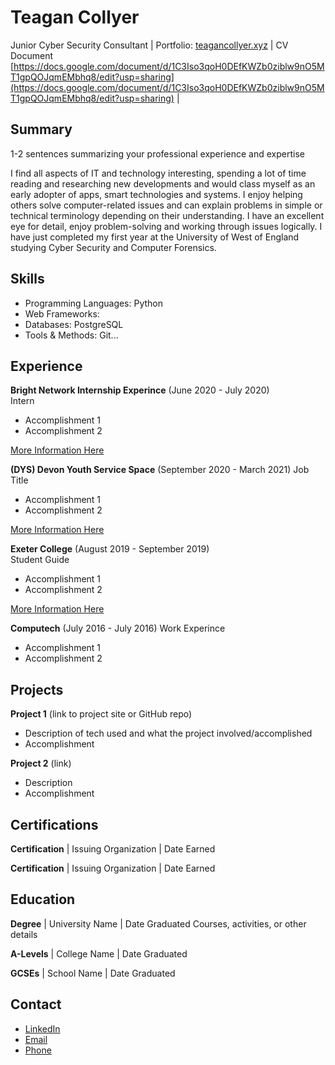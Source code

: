 # Teagan Collyer

Junior Cyber Security Consultant | Portfolio: [teagancollyer.xyz](https://teagancollyer.xyz) | CV Document [https://docs.google.com/document/d/1C3Iso3qoH0DEfKWZb0ziblw9nO5MT1gpQOJqmEMbhq8/edit?usp=sharing](https://docs.google.com/document/d/1C3Iso3qoH0DEfKWZb0ziblw9nO5MT1gpQOJqmEMbhq8/edit?usp=sharing) |

## Summary

1-2 sentences summarizing your professional experience and expertise

I find all aspects of IT and technology interesting, spending a lot of time reading and researching new developments and would class myself as an early adopter of apps, smart technologies and systems. I enjoy helping others solve computer-related issues and can explain problems in simple or technical terminology depending on their understanding. I have an excellent eye for detail, enjoy problem-solving and working through issues logically. I have just completed my first year at the University of West of England studying Cyber Security and Computer Forensics.

## Skills

- Programming Languages: Python
- Web Frameworks:
- Databases: PostgreSQL
- Tools & Methods: Git...

## Experience

**Bright Network Internship Experince** (June 2020 - July 2020)  
Intern

- Accomplishment 1
- Accomplishment 2

[More Information Here](https://www.brightnetwork.co.uk/internship-experience-uk/)

**(DYS) Devon Youth Service Space** (September 2020 - March 2021)
Job Title

- Accomplishment 1
- Accomplishment 2

[More Information Here](https://spacepsm.org/)

**Exeter College** (August 2019 - September 2019)  
Student Guide

- Accomplishment 1
- Accomplishment 2

[More Information Here](https://adexecollacuk-my.sharepoint.com/personal/teagancollyer_exe-coll_ac_uk/Documents/OneDrive/Employment/CV's/www.exe-coll.ac.uk)

**Computech** (July 2016 - July 2016)
Work Experince

- Accomplishment 1
- Accomplishment 2

## Projects

**Project 1** (link to project site or GitHub repo)

- Description of tech used and what the project involved/accomplished
- Accomplishment

**Project 2** (link)

- Description
- Accomplishment

## Certifications

**Certification** | Issuing Organization | Date Earned

**Certification** | Issuing Organization | Date Earned

## Education

**Degree** | University Name | Date Graduated
Courses, activities, or other details

**A-Levels** | College Name | Date Graduated

**GCSEs** | School Name | Date Graduated

## Contact

- [LinkedIn](https://www.linkedin.com/in/teagan-collyer-0b1b3b1b3/)
- [Email](mailto:...@gmail.com)
- [Phone](tel:...)

```

```
